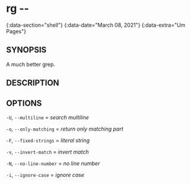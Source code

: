 # rg --
{:data-section="shell"}
{:data-date="March 08, 2021"}
{:data-extra="Um Pages"}

## SYNOPSIS
A much better grep.

## DESCRIPTION


## OPTIONS
`-U`, `--multiline` = *search multiline*

`-o`, `--only-matching` = *return only matching part*

`-F`, `--fixed-strings` = *literal string*

`-v`, `--invert-match` = *invert match*

`-N`, `--no-line-number` = *no line number*

`-i`, `--ignore-case` = *ignore case*
